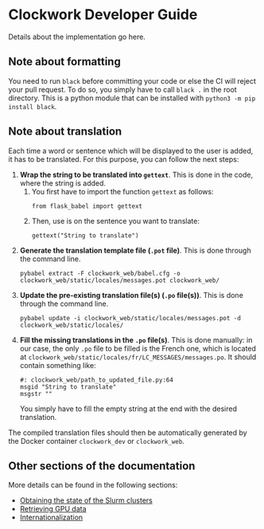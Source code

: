 # Clockwork Developer Guide

Details about the implementation go here.

## Note about formatting

You need to run `black` before committing your code or else the CI will reject your pull request.
To do so, you simply have to call `black .` in the root directory.
This is a python module that can be installed with `python3 -m pip install black`.

## Note about translation

Each time a word or sentence which will be displayed to the user is added, it
has to be translated. For this purpose, you can follow the next steps:

1. **Wrap the string to be translated into `gettext`**. This is done in the code, where the string is added.
    1. You first have to import the function `gettext` as follows:
        ```
        from flask_babel import gettext
        ```
    2. Then, use is on the sentence you want to translate:
        ```
        gettext("String to translate")
        ```
2. **Generate the translation template file (`.pot` file)**. This is done through the command line.
    ```
    pybabel extract -F clockwork_web/babel.cfg -o clockwork_web/static/locales/messages.pot clockwork_web/
    ```
3. **Update the pre-existing translation file(s) (`.po` file(s))**. This is done through the command line.
    ```
    pybabel update -i clockwork_web/static/locales/messages.pot -d clockwork_web/static/locales/
    ```
4. **Fill the missing translations in the `.po` file(s)**. This is done manually: in our case, the only `.po` file to be filled is the French one, which is located at `clockwork_web/static/locales/fr/LC_MESSAGES/messages.po`. It should contain something like:
    ```
    #: clockwork_web/path_to_updated_file.py:64
    msgid "String to translate"
    msgstr ""
    ```
    You simply have to fill the empty string at the end with the desired translation.

The compiled translation files should then be automatically generated by the Docker container `clockwork_dev` or `clockwork_web`.


## Other sections of the documentation

More details can be found in the following sections:
* [Obtaining the state of the Slurm clusters](slurm_state.md)
* [Retrieving GPU data](gpu.md)
* [Internationalization](internationalization.md)
